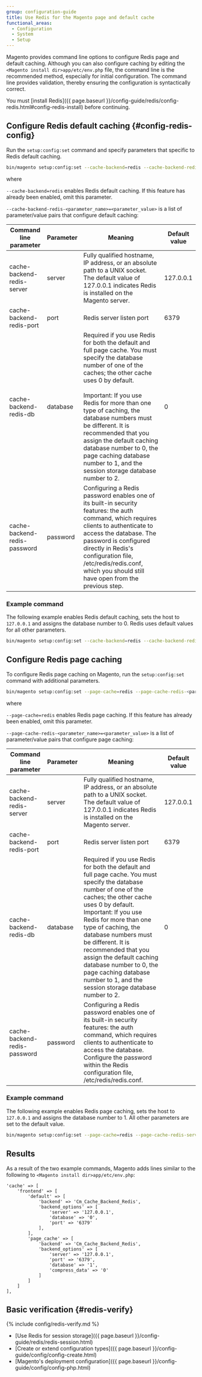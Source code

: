 ```yaml
---
group: configuration-guide
title: Use Redis for the Magento page and default cache
functional_areas:
  - Configuration
  - System
  - Setup
---
```


Magento provides command line options to configure Redis page and default caching. Although you can also configure caching by editing the `<Magento install dir>app/etc/env.php` file, the command line is the recommended method, especially for initial configuration. The command line provides validation, thereby ensuring the configuration is syntactically correct.

You must  [install Redis]({{ page.baseurl }}/config-guide/redis/config-redis.html#config-redis-install) before continuing.

## Configure Redis default caching {#config-redis-config}

Run the `setup:config:set` command and specify parameters that specific to Redis default caching.

```bash
bin/magento setup:config:set --cache-backend=redis --cache-backend-redis-<parameter_name>=<parameter_value>...
```

where

`--cache-backend=redis` enables Redis default caching. If this feature has already been enabled, omit this parameter.

`--cache-backend-redis-<parameter_name>=<parameter_value>` is a list of parameter/value pairs that configure default caching:

|Command line parameter|Parameter|Meaning|Default value|
|--- |--- |--- |--- |
|cache-backend-redis-server|server|Fully qualified hostname, IP address, or an absolute path to a UNIX socket. The default value of 127.0.0.1 indicates Redis is installed on the Magento server.|127.0.0.1|
|cache-backend-redis-port|port|Redis server listen port|6379|
|cache-backend-redis-db|database|Required if you use Redis for both the default and full page cache. You must specify the database number of one of the caches; the other cache uses 0 by default.<br/><br/>Important: If you use Redis for more than one type of caching, the database numbers must be different. It is recommended that you assign the default caching database number to 0, the page caching database number to 1, and the session storage database number to 2.|0|
|cache-backend-redis-password|password|Configuring a Redis password enables one of its built-in security features: the auth command, which requires clients to authenticate to access the database. The password is configured directly in Redis's configuration file, /etc/redis/redis.conf, which you should still have open from the previous step.||

### Example command

The following example enables Redis default caching, sets the host to `127.0.0.1` and assigns the database number to 0. Redis uses default values for all other parameters.

```bash
bin/magento setup:config:set --cache-backend=redis --cache-backend-redis-server=127.0.0.1 --cache-backend-redis-db=0
```

## Configure Redis page caching

To configure Redis page caching on Magento, run the `setup:config:set` command with additional parameters.

```bash
bin/magento setup:config:set --page-cache=redis --page-cache-redis-<parameter_name>=<parameter_value>...
```

where

`--page-cache=redis` enables Redis page caching. If this feature has already been enabled, omit this parameter.

`--page-cache-redis-<parameter_name>=<parameter_value>` is a list of parameter/value pairs that configure page caching:

|Command line parameter|Parameter|Meaning|Default value|
|--- |--- |--- |--- |
|cache-backend-redis-server|server|Fully qualified hostname, IP address, or an absolute path to a UNIX socket. The default value of 127.0.0.1 indicates Redis is installed on the Magento server.|127.0.0.1|
|cache-backend-redis-port|port|Redis server listen port|6379|
|cache-backend-redis-db|database|Required if you use Redis for both the default and full page cache. You must specify the database number of one of the caches; the other cache uses 0 by default.<br/>Important: If you use Redis for more than one type of caching, the database numbers must be different. It is recommended that you assign the default caching database number to 0, the page caching database number to 1, and the session storage database number to 2.|0|
|cache-backend-redis-password|password|Configuring a Redis password enables one of its built-in security features: the auth command, which requires clients to authenticate to access the database. Configure the password within the Redis configuration file, /etc/redis/redis.conf.||

### Example command

The following example enables Redis page caching, sets the host to `127.0.0.1` and assigns the database number to 1. All other parameters are set to the default value.

```bash
bin/magento setup:config:set --page-cache=redis --page-cache-redis-server=127.0.0.1 --page-cache-redis-db=1
```

## Results

As a result of the two example commands, Magento adds lines similar to the following to `<Magento install dir>app/etc/env.php`:

```php?start_inline=1
'cache' => [
    'frontend' => [
        'default' => [
            'backend' => 'Cm_Cache_Backend_Redis',
            'backend_options' => [
                'server' => '127.0.0.1',
                'database' => '0',
                'port' => '6379'
            ],
        ],
        'page_cache' => [
            'backend' => 'Cm_Cache_Backend_Redis',
            'backend_options' => [
                'server' => '127.0.0.1',
                'port' => '6379',
                'database' => '1',
                'compress_data' => '0'
            ]
        ]
    ]
],
```

## Basic verification {#redis-verify}

{% include config/redis-verify.md %}

* [Use Redis for session storage]({{ page.baseurl }}/config-guide/redis/redis-session.html)
* [Create or extend configuration types]({{ page.baseurl }}/config-guide/config/config-create.html)
* [Magento's deployment configuration]({{ page.baseurl }}/config-guide/config/config-php.html)